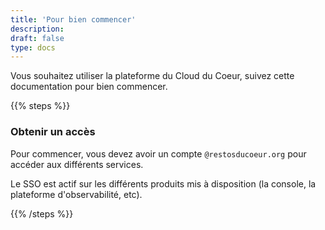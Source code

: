 ```yaml
---
title: 'Pour bien commencer'
description:
draft: false
type: docs
---
```


Vous souhaitez utiliser la plateforme du Cloud du Coeur, suivez cette documentation pour bien commencer.

{{% steps %}}

### Obtenir un accès

Pour commencer, vous devez avoir un compte `@restosducoeur.org` pour accéder aux différents services.

Le SSO est actif sur les différents produits mis à disposition (la console, la plateforme d'observabilité, etc).

{{% /steps %}}
